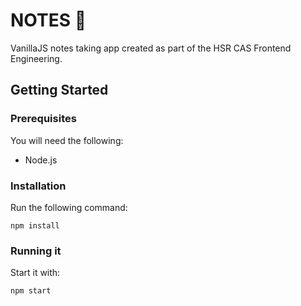 # NOTES :memo:

VanillaJS notes taking app created as part of the HSR CAS Frontend Engineering.

## Getting Started

### Prerequisites

You will need the following:

- Node.js

### Installation

Run the following command:

`npm install`

### Running it

Start it with:

`npm start`
